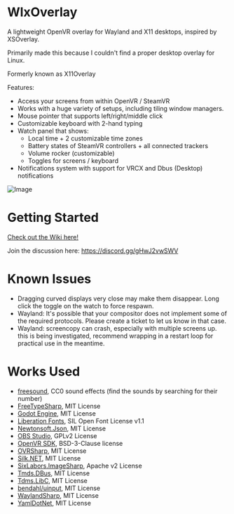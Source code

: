 # WlxOverlay
A lightweight OpenVR overlay for Wayland and X11 desktops, inspired by XSOverlay.

Primarily made this because I couldn't find a proper desktop overlay for Linux.

Formerly known as X11Overlay

Features:
- Access your screens from within OpenVR / SteamVR
- Works with a huge variety of setups, including tiling window managers.
- Mouse pointer that supports left/right/middle click
- Customizable keyboard with 2-hand typing
- Watch panel that shows:
  - Local time + 2 customizable time zones
  - Battery states of SteamVR controllers + all connected trackers 
  - Volume rocker (customizable)
  - Toggles for screens / keyboard
- Notifications system with support for VRCX and Dbus (Desktop) notifications

![Image](https://github.com/galister/X11Overlay/blob/github/screenshot2.jpeg?raw=true)

# Getting Started

[Check out the Wiki here!](https://github.com/galister/X11Overlay/wiki/Getting-Started)

Join the discussion here: https://discord.gg/gHwJ2vwSWV

# Known Issues
- Dragging curved displays very close may make them disappear. Long click the toggle on the watch to force respawn.
- Wayland: It's possible that your compositor does not implement some of the required protocols. Please create a ticket to let us know in that case.
- Wayland: screencopy can crash, especially with multiple screens up. this is being investigated, recommend wrapping in a restart loop for practical use in the meantime.

# Works Used
- [freesound](https://freesound.org/), CC0 sound effects (find the sounds by searching for their number)
- [FreeTypeSharp](https://github.com/ryancheung/FreeTypeSharp), MIT License
- [Godot Engine](https://github.com/godotengine/godot), MIT License
- [Liberation Fonts](https://github.com/liberationfonts/liberation-fonts), SIL Open Font License v1.1
- [Newtonsoft.Json](https://github.com/JamesNK/Newtonsoft.Json), MIT License
- [OBS Studio](https://github.com/obsproject/obs-studio), GPLv2 License
- [OpenVR SDK](https://github.com/ValveSoftware/openvr), BSD-3-Clause license
- [OVRSharp](https://github.com/OVRTools/OVRSharp), MIT License
- [Silk.NET](https://github.com/dotnet/Silk.NET), MIT License
- [SixLabors.ImageSharp](https://github.com/SixLabors/ImageSharp), Apache v2 License
- [Tmds.DBus](https://github.com/tmds/Tmds.DBus), MIT License
- [Tdms.LibC](https://github.com/tmds/Tmds.LibC), MIT License
- [bendahl/uinput](https://github.com/bendahl/uinput), MIT License
- [WaylandSharp](https://github.com/X9VoiD/WaylandSharp), MIT License
- [YamlDotNet](SixLabors/ImageSharp), MIT License
